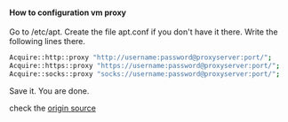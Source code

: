 #### How to configuration vm proxy

Go to /etc/apt. Create the file apt.conf if you don't have it there. Write the following lines there.
```bash
Acquire::http::proxy "http://username:password@proxyserver:port/";
Acquire::https::proxy "https://username:password@proxyserver:port/";
Acquire::socks::proxy "socks://username:password@proxyserver:port/";
```
Save it. You are done.

check the [origin source](http://askubuntu.com/questions/77449/how-to-configure-proxy-authentication-to-work-with-ubuntu-software-center)


